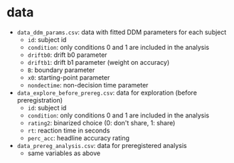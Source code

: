 # data
 
- `data_ddm_params.csv`: data with fitted DDM parameters for each subject
    - `id`: subject id
    - `condition`: only conditions 0 and 1 are included in the analysis
    - `driftb0`: drift b0 parameter
    - `driftb1`: drift b1 parameter (weight on accuracy)
    - `B`: boundary parameter
    - `x0`: starting-point parameter
    - `nondectime`: non-decision time parameter
- `data_explore_before_prereg.csv`: data for exploration (before preregistration)
    - `id`: subject id
    - `condition`: only conditions 0 and 1 are included in the analysis
    - `rating2`: binarized choice (0: don't share, 1: share)
    - `rt`: reaction time in seconds
    - `perc_acc`: headline accuracy rating 
- `data_prereg_analysis.csv`: data for preregistered analysis
    - same variables as above
